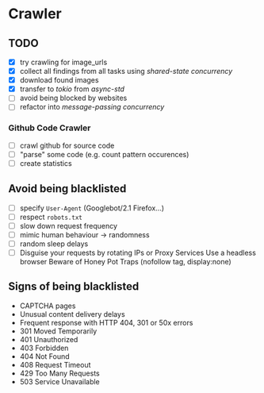 # Crawler

## TODO

- [x] try crawling for image_urls
- [x] collect all findings from all tasks using _shared-state concurrency_
- [x] download found images
- [x] transfer to _tokio_ from _async-std_
- [ ] avoid being blocked by websites
- [ ] refactor into _message-passing concurrency_

### Github Code Crawler

- [ ] crawl github for source code
- [ ] "parse" some code (e.g. count pattern occurences)
- [ ] create statistics

## Avoid being blacklisted

- [ ] specify `User-Agent` (Googlebot/2.1 Firefox...)
- [ ] respect `robots.txt`
- [ ] slow down request frequency
- [ ] mimic human behaviour -> randomness
- [ ] random sleep delays
- [ ] Disguise your requests by rotating IPs or Proxy Services
Use a headless browser
Beware of Honey Pot Traps (nofollow tag, display:none)

## Signs of being blacklisted

- CAPTCHA pages
- Unusual content delivery delays
- Frequent response with HTTP 404, 301 or 50x errors
- 301 Moved Temporarily
- 401 Unauthorized
- 403 Forbidden
- 404 Not Found
- 408 Request Timeout
- 429 Too Many Requests
- 503 Service Unavailable
